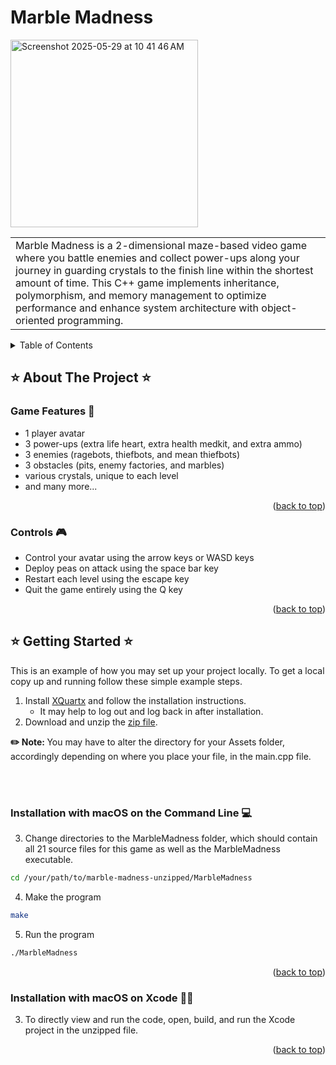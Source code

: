 # Marble Madness
<img width="300" alt="Screenshot 2025-05-29 at 10 41 46 AM" 
  src="https://github.com/user-attachments/assets/b1329ca9-219c-4f1a-80c9-d91240b2d1f8" />

<table>
  <tr>
    <td>
      Marble Madness is a 2-dimensional maze-based video game where you battle enemies and 
      collect power-ups along your journey in guarding crystals to the finish line within 
      the shortest amount of time. This C++ game implements inheritance, polymorphism, and 
      memory management to optimize performance and enhance system architecture with 
      object-oriented programming.
    </td>
  </tr>
</table>


<!-- TABLE OF CONTENTS -->
<a name="top"></a>
<details>
  <summary>Table of Contents</summary>
  <ol>
    <li>
      <a href="#star-about-the-project-star">About The Project</a>
      <ul>
        <li><a href="#game-features-robot">Game Features</a></li>
        <li><a href="#controls-video_game">Controls</a></li>
      </ul>
    </li>
    <li>
      <a href="#star-getting-started-star">Getting Started</a>
      <ul>
        <li><a href="#installation-with-macos-on-the-command-line-computer">Installation with macOS on the Command Line</a></li>
        <li><a href="#installation-with-macos-on-xcode-no_good_woman">Installation with macOS on Xcode</a></li>
      </ul>
    </li>
  </ol>
</details>

<!-- ABOUT THE PROJECT -->
## :star: About The Project :star:

### Game Features :robot:
* 1 player avatar
* 3 power-ups (extra life heart, extra health medkit, and extra ammo)
* 3 enemies (ragebots, thiefbots, and mean thiefbots)
* 3 obstacles (pits, enemy factories, and marbles)
* various crystals, unique to each level
* and many more...

<p align="right">(<a href="#top">back to top</a>)</p>

### Controls :video_game:
* Control your avatar using the arrow keys or WASD keys
* Deploy peas on attack using the space bar key
* Restart each level using the escape key
* Quit the game entirely using the Q key

<p align="right">(<a href="#top">back to top</a>)</p>

<!-- GETTING STARTED -->
## :star: Getting Started :star:

This is an example of how you may set up your project locally. 
To get a local copy up and running follow these simple example steps.

1. Install [XQuartx](http://xquartz.org/) and follow the installation instructions.
   * It may help to log out and log back in after installation.
2. Download and unzip the [zip file](https://github.com/1004yeeun/marble-madness/archive/refs/heads/main.zip).

<b> :pencil2: Note: </b> You may have to alter the directory for your Assets folder, accordingly depending on where you place your file, in the main.cpp file.

<br></br>


### Installation with macOS on the Command Line :computer:
3. Change directories to the MarbleMadness folder, which should contain all 21 source files for this game as well as the MarbleMadness executable.
```sh
cd /your/path/to/marble-madness-unzipped/MarbleMadness
```
4. Make the program
```sh
make
```
5. Run the program
```sh
./MarbleMadness
```
<p align="right">(<a href="#top">back to top</a>)</p>


### Installation with macOS on Xcode :no_good_woman:

3. To directly view and run the code, open, build, and run the Xcode project in the unzipped file.

<p align="right">(<a href="#top">back to top</a>)</p>
